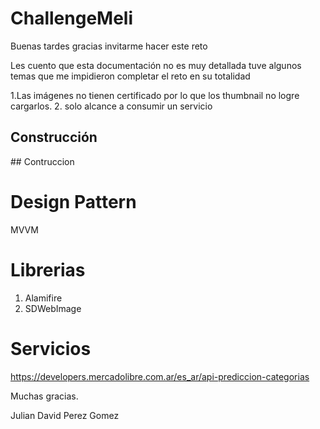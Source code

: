# ChallengeMeli

Buenas tardes gracias invitarme hacer este reto

Les cuento que esta documentación no es muy detallada tuve algunos temas que me impidieron completar el reto en su totalidad
 
1.Las imágenes no tienen certificado por lo que los thumbnail no logre cargarlos.
2. solo alcance a consumir un servicio


## Construcción




## Contruccion

# Design Pattern

MVVM


# Librerias

1. Alamifire
2. SDWebImage 

# Servicios 

 https://developers.mercadolibre.com.ar/es_ar/api-prediccion-categorias
 
 
 Muchas gracias.
 
 Julian David Perez Gomez

